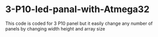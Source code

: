 # 3-P10-led-panal-with-Atmega32
This code is coded for 3 P10 panel but it easily change any number of panels by changing width height and array size 
